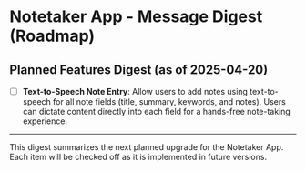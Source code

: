 # Notetaker App - Message Digest (Roadmap)

## Planned Features Digest (as of 2025-04-20)

- [ ] **Text-to-Speech Note Entry**: Allow users to add notes using text-to-speech for all note fields (title, summary, keywords, and notes). Users can dictate content directly into each field for a hands-free note-taking experience.

---
This digest summarizes the next planned upgrade for the Notetaker App. Each item will be checked off as it is implemented in future versions.
